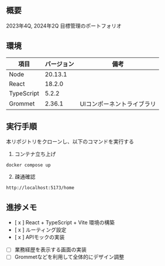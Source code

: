 ## 概要
2023年4Q, 2024年2Q 目標管理のポートフォリオ

## 環境

| 項目 | バージョン | 備考 |
| --- | --- | --- |
| Node | 20.13.1 ||
| React | 18.2.0 ||
| TypeScript | 5.2.2 ||
| Grommet | 2.36.1 | UIコンポーネントライブラリ |

## 実行手順

本リポジトリをクローンし、以下のコマンドを実行する

1. コンテナ立ち上げ
```
docker compose up
```

2. 疎通確認
```
http://localhost:5173/home
```

## 進捗メモ

- [ x ] React + TypeScript + Vite 環境の構築
- [ x ] ルーティング設定
- [ x ] APIモックの実装
- [ ] 業務経歴を表示する画面の実装
- [ ] Grommetなどを利用して全体的にデザイン調整
